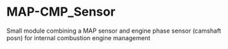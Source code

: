 # MAP-CMP_Sensor
Small module combining a MAP sensor and engine phase sensor (camshaft posn) for internal combustion engine management
